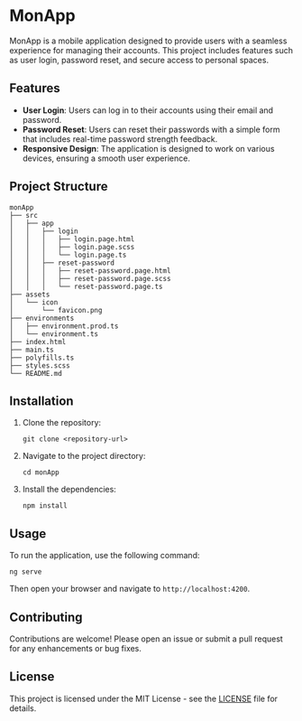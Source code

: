 # MonApp

MonApp is a mobile application designed to provide users with a seamless experience for managing their accounts. This project includes features such as user login, password reset, and secure access to personal spaces.

## Features

- **User Login**: Users can log in to their accounts using their email and password.
- **Password Reset**: Users can reset their passwords with a simple form that includes real-time password strength feedback.
- **Responsive Design**: The application is designed to work on various devices, ensuring a smooth user experience.

## Project Structure

```
monApp
├── src
│   ├── app
│   │   ├── login
│   │   │   ├── login.page.html
│   │   │   ├── login.page.scss
│   │   │   └── login.page.ts
│   │   ├── reset-password
│   │   │   ├── reset-password.page.html
│   │   │   ├── reset-password.page.scss
│   │   │   └── reset-password.page.ts
├── assets
│   └── icon
│       └── favicon.png
├── environments
│   ├── environment.prod.ts
│   └── environment.ts
├── index.html
├── main.ts
├── polyfills.ts
├── styles.scss
└── README.md
```

## Installation

1. Clone the repository:
   ```
   git clone <repository-url>
   ```
2. Navigate to the project directory:
   ```
   cd monApp
   ```
3. Install the dependencies:
   ```
   npm install
   ```

## Usage

To run the application, use the following command:
```
ng serve
```
Then open your browser and navigate to `http://localhost:4200`.

## Contributing

Contributions are welcome! Please open an issue or submit a pull request for any enhancements or bug fixes.

## License

This project is licensed under the MIT License - see the [LICENSE](LICENSE) file for details.